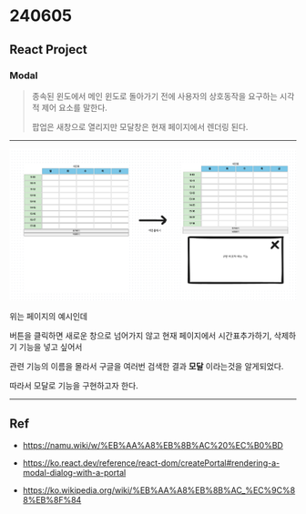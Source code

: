# 240605

## React Project

### Modal
> 종속된 윈도에서 메인 윈도로 돌아가기 전에 사용자의 상호동작을 요구하는 시각적 제어 요소를 말한다.
>
> 팝업은 새창으로 열리지만 모달창은 현재 페이지에서 렌더링 된다. 

---


![img1](../img/스크린샷%202024-06-05%20오후%2011.00.52.png)


위는 페이지의 예시인데 

버튼을 클릭하면
새로운 창으로 넘어가지 않고 현재 페이지에서 시간표추가하기, 삭제하기 기능을 넣고 싶어서 

관련 기능의 이름을 몰라서 구글을 여러번 검색한 결과 <b>모달</b> 이라는것을 알게되었다.

따라서 모달로 기능을 구현하고자 한다.

---

## Ref

- https://namu.wiki/w/%EB%AA%A8%EB%8B%AC%20%EC%B0%BD

- https://ko.react.dev/reference/react-dom/createPortal#rendering-a-modal-dialog-with-a-portal

- https://ko.wikipedia.org/wiki/%EB%AA%A8%EB%8B%AC_%EC%9C%88%EB%8F%84